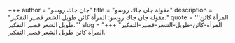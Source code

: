 +++
author = "جان جاك روسو"
title = "مقولة جان جاك روسو"
description = "مقولة جان جاك روسو: المرأة كائن طويل الشعر قصير التفكير."
quote = '''المرأة كائن طويل الشعر قصير التفكير.'''
slug = "المرأة-كائن-طويل-الشعر-قصير-التفكير"
+++
المرأة كائن طويل الشعر قصير التفكير.
